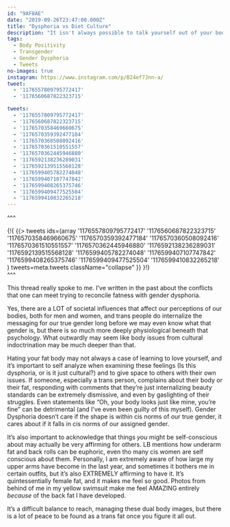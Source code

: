 ```yaml
---
id: "9AF8AE"
date: "2019-09-26T23:47:00.000Z"
title: "Dysphoria vs Diet Culture"
description: "It isn't always possible to talk yourself out of your body issues."
tags:
  - Body Positivity
  - Transgender
  - Gender Dysphoria
  - Tweets
no-images: true
instagram: https://www.instagram.com/p/B24ef7Jnn-a/
tweet:
  - '1176557809795772417'
  - '1176560687822323715'

tweets:
  - '1176557809795772417'
  - '1176560687822323715'
  - '1176570358469660675'
  - '1176570359392477184'
  - '1176570360508092416'
  - '1176570361510551557'
  - '1176570362445946880'
  - '1176592138236289031'
  - '1176592139515568128'
  - '1176599405782274048'
  - '1176599407107747842'
  - '1176599408265375746'
  - '1176599409477525504'
  - '1176599410832265218'
---
```


^^^<!--[--><div class="card borderless left span2" style="margin-top: 0">{!{ {{> tweets ids=(array
  '1176557809795772417'
  '1176560687822323715'
  '1176570358469660675'
  '1176570359392477184'
  '1176570360508092416'
  '1176570361510551557'
  '1176570362445946880'
  '1176592138236289031'
  '1176592139515568128'
  '1176599405782274048'
  '1176599407107747842'
  '1176599408265375746'
  '1176599409477525504'
  '1176599410832265218'
) tweets=meta.tweets className="collapse" }} }!}</div><!--]-->^^^


This thread really spoke to me. I’ve written in the past about the conflicts that one can meet trying to reconcile fatness with gender dysphoria.

Yes, there are a LOT of societal influences that affect our perceptions of our bodies, both for men and women, and trans people do internalize the messaging for our true gender long before we may even know what that gender is, but there is so much more deeply physiological beneath that psychology. What outwardly may seem like body issues from cultural indoctrination may be much deeper than that.

Hating your fat body may not always a case of learning to love yourself, and it’s important to self analyze when examining these feelings (Is this dysphoria, or is it just cultural?) and to give space to others with their own issues. If someone, especially a trans person, complains about their body or their fat, responding with comments that they’re just internalizing beauty standards can be extremely dismissive, and even by gaslighting of their struggles. Even statements like “Oh, your body looks just like mine, you’re fine” can be detrimental (and I’ve even been guilty of this myself). Gender Dysphoria doesn’t care if the shape is within cis norms of our true gender, it cares about if it falls in cis norms of our assigned gender.

It’s also important to acknowledge that things *you* might be self-conscious about may actually be very affirming for others. LB mentions how underarm fat and back rolls can be euphoric, even tho many cis women are self conscious about them. Personally, I am extremely aware of how large my upper arms have become in the last year, and sometimes it bothers me in certain outfits, but it’s also EXTREMELY affirming to have it. It’s quintessentially female fat, and it makes me feel so good. Photos from behind of me in my yellow swimsuit make me feel AMAZING entirely *because* of the back fat I have developed.

It’s a difficult balance to reach, managing these dual body images, but there is a lot of peace to be found as a trans fat once you figure it all out.
